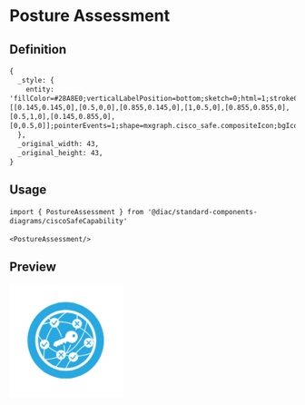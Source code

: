 # Posture Assessment

## Definition

```
{
  _style: { 
    entity: 'fillColor=#28A8E0;verticalLabelPosition=bottom;sketch=0;html=1;strokeColor=#ffffff;verticalAlign=top;align=center;points=[[0.145,0.145,0],[0.5,0,0],[0.855,0.145,0],[1,0.5,0],[0.855,0.855,0],[0.5,1,0],[0.145,0.855,0],[0,0.5,0]];pointerEvents=1;shape=mxgraph.cisco_safe.compositeIcon;bgIcon=ellipse;resIcon=mxgraph.cisco_safe.capability.posture_assessment;',
  },
  _original_width: 43,
  _original_height: 43,
}
```

## Usage

```
import { PostureAssessment } from '@diac/standard-components-diagrams/ciscoSafeCapability'

<PostureAssessment/>
```

## Preview

<img src="./posture-assessment.png" width="200"/>
